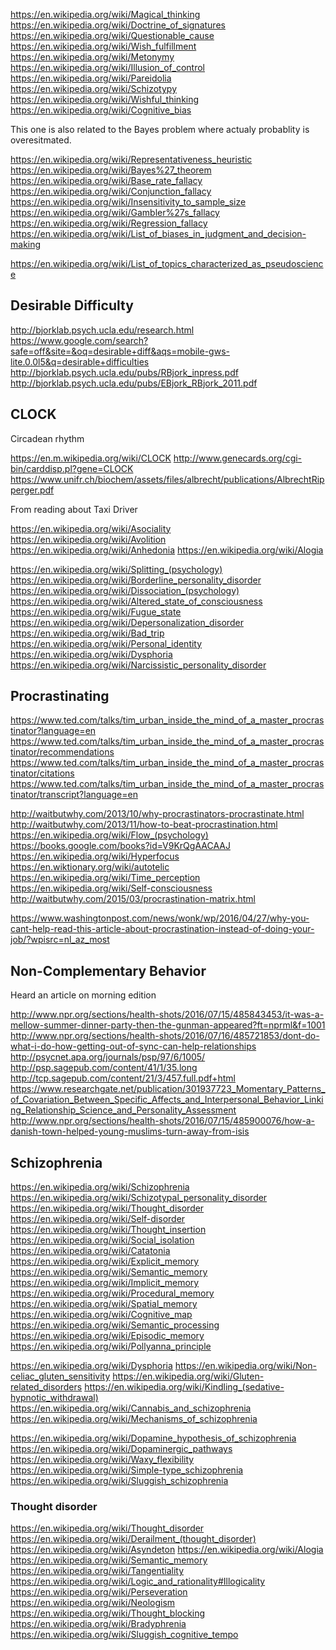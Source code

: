 
<!--
-->

https://en.wikipedia.org/wiki/Magical_thinking
https://en.wikipedia.org/wiki/Doctrine_of_signatures
https://en.wikipedia.org/wiki/Questionable_cause
https://en.wikipedia.org/wiki/Wish_fulfillment
https://en.wikipedia.org/wiki/Metonymy
https://en.wikipedia.org/wiki/Illusion_of_control
https://en.wikipedia.org/wiki/Pareidolia
https://en.wikipedia.org/wiki/Schizotypy
https://en.wikipedia.org/wiki/Wishful_thinking
https://en.wikipedia.org/wiki/Cognitive_bias

This one is also related to the Bayes problem where
actualy probablity is overesitmated.

https://en.wikipedia.org/wiki/Representativeness_heuristic
https://en.wikipedia.org/wiki/Bayes%27_theorem
https://en.wikipedia.org/wiki/Base_rate_fallacy
https://en.wikipedia.org/wiki/Conjunction_fallacy
https://en.wikipedia.org/wiki/Insensitivity_to_sample_size
https://en.wikipedia.org/wiki/Gambler%27s_fallacy
https://en.wikipedia.org/wiki/Regression_fallacy
https://en.wikipedia.org/wiki/List_of_biases_in_judgment_and_decision-making

https://en.wikipedia.org/wiki/List_of_topics_characterized_as_pseudoscience


Desirable Difficulty
--------------------

http://bjorklab.psych.ucla.edu/research.html
https://www.google.com/search?safe=off&site=&oq=desirable+diff&aqs=mobile-gws-lite.0.0l5&q=desirable+difficulties
http://bjorklab.psych.ucla.edu/pubs/RBjork_inpress.pdf
http://bjorklab.psych.ucla.edu/pubs/EBjork_RBjork_2011.pdf

CLOCK
-----

Circadean rhythm

https://en.m.wikipedia.org/wiki/CLOCK
http://www.genecards.org/cgi-bin/carddisp.pl?gene=CLOCK
https://www.unifr.ch/biochem/assets/files/albrecht/publications/AlbrechtRipperger.pdf

From reading about Taxi Driver

https://en.wikipedia.org/wiki/Asociality
https://en.wikipedia.org/wiki/Avolition
https://en.wikipedia.org/wiki/Anhedonia
https://en.wikipedia.org/wiki/Alogia

https://en.wikipedia.org/wiki/Splitting_(psychology)
https://en.wikipedia.org/wiki/Borderline_personality_disorder
https://en.wikipedia.org/wiki/Dissociation_(psychology)
https://en.wikipedia.org/wiki/Altered_state_of_consciousness
https://en.wikipedia.org/wiki/Fugue_state
https://en.wikipedia.org/wiki/Depersonalization_disorder
https://en.wikipedia.org/wiki/Bad_trip
https://en.wikipedia.org/wiki/Personal_identity
https://en.wikipedia.org/wiki/Dysphoria
https://en.wikipedia.org/wiki/Narcissistic_personality_disorder

Procrastinating
---------------

https://www.ted.com/talks/tim_urban_inside_the_mind_of_a_master_procrastinator?language=en
https://www.ted.com/talks/tim_urban_inside_the_mind_of_a_master_procrastinator/recommendations
https://www.ted.com/talks/tim_urban_inside_the_mind_of_a_master_procrastinator/citations
https://www.ted.com/talks/tim_urban_inside_the_mind_of_a_master_procrastinator/transcript?language=en

http://waitbutwhy.com/2013/10/why-procrastinators-procrastinate.html
http://waitbutwhy.com/2013/11/how-to-beat-procrastination.html
https://en.wikipedia.org/wiki/Flow_(psychology)
https://books.google.com/books?id=V9KrQgAACAAJ
https://en.wikipedia.org/wiki/Hyperfocus
https://en.wiktionary.org/wiki/autotelic
https://en.wikipedia.org/wiki/Time_perception
https://en.wikipedia.org/wiki/Self-consciousness
http://waitbutwhy.com/2015/03/procrastination-matrix.html

https://www.washingtonpost.com/news/wonk/wp/2016/04/27/why-you-cant-help-read-this-article-about-procrastination-instead-of-doing-your-job/?wpisrc=nl_az_most

Non-Complementary Behavior
--------------------------

Heard an article on morning edition

http://www.npr.org/sections/health-shots/2016/07/15/485843453/it-was-a-mellow-summer-dinner-party-then-the-gunman-appeared?ft=nprml&f=1001
http://www.npr.org/sections/health-shots/2016/07/16/485721853/dont-do-what-i-do-how-getting-out-of-sync-can-help-relationships
http://psycnet.apa.org/journals/psp/97/6/1005/
http://psp.sagepub.com/content/41/1/35.long
http://tcp.sagepub.com/content/21/3/457.full.pdf+html
https://www.researchgate.net/publication/301937723_Momentary_Patterns_of_Covariation_Between_Specific_Affects_and_Interpersonal_Behavior_Linking_Relationship_Science_and_Personality_Assessment
http://www.npr.org/sections/health-shots/2016/07/15/485900076/how-a-danish-town-helped-young-muslims-turn-away-from-isis

Schizophrenia
-------------

https://en.wikipedia.org/wiki/Schizophrenia
https://en.wikipedia.org/wiki/Schizotypal_personality_disorder
https://en.wikipedia.org/wiki/Thought_disorder
https://en.wikipedia.org/wiki/Self-disorder
https://en.wikipedia.org/wiki/Thought_insertion
https://en.wikipedia.org/wiki/Social_isolation
https://en.wikipedia.org/wiki/Catatonia
https://en.wikipedia.org/wiki/Explicit_memory
https://en.wikipedia.org/wiki/Semantic_memory
https://en.wikipedia.org/wiki/Implicit_memory
https://en.wikipedia.org/wiki/Procedural_memory
https://en.wikipedia.org/wiki/Spatial_memory
https://en.wikipedia.org/wiki/Cognitive_map
https://en.wikipedia.org/wiki/Semantic_processing
https://en.wikipedia.org/wiki/Episodic_memory
https://en.wikipedia.org/wiki/Pollyanna_principle

https://en.wikipedia.org/wiki/Dysphoria
https://en.wikipedia.org/wiki/Non-celiac_gluten_sensitivity
https://en.wikipedia.org/wiki/Gluten-related_disorders
https://en.wikipedia.org/wiki/Kindling_(sedative-hypnotic_withdrawal)
https://en.wikipedia.org/wiki/Cannabis_and_schizophrenia
https://en.wikipedia.org/wiki/Mechanisms_of_schizophrenia

https://en.wikipedia.org/wiki/Dopamine_hypothesis_of_schizophrenia
https://en.wikipedia.org/wiki/Dopaminergic_pathways
https://en.wikipedia.org/wiki/Waxy_flexibility
https://en.wikipedia.org/wiki/Simple-type_schizophrenia
https://en.wikipedia.org/wiki/Sluggish_schizophrenia

### Thought disorder

https://en.wikipedia.org/wiki/Thought_disorder
https://en.wikipedia.org/wiki/Derailment_(thought_disorder)
https://en.wikipedia.org/wiki/Asyndeton
https://en.wikipedia.org/wiki/Alogia
https://en.wikipedia.org/wiki/Semantic_memory
https://en.wikipedia.org/wiki/Tangentiality
https://en.wikipedia.org/wiki/Logic_and_rationality#Illogicality
https://en.wikipedia.org/wiki/Perseveration
https://en.wikipedia.org/wiki/Neologism
https://en.wikipedia.org/wiki/Thought_blocking
https://en.wikipedia.org/wiki/Bradyphrenia
https://en.wikipedia.org/wiki/Sluggish_cognitive_tempo

<!-- vim: set autoindent expandtab sw=4 syntax=markdown: -->
